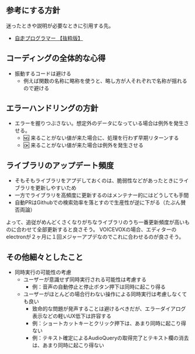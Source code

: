 ## 参考にする方針

迷ったときや説明が必要なときに引用する先。

* [自走プログラマー 【抜粋版】](https://jisou-programmer.beproud.jp/index.html)

## コーディングの全体的な心得

* 振動するコードは避ける
  * 例えば関数の名称に略称を使うと、略し方が人それぞれで名称が揺れるので避ける

## エラーハンドリングの方針

* エラーを握りつぶさない。想定外のデータになっている場合は例外を発生させる。
  * 🆖 来ることがない値が来た場合に、処理を行わず早期リターンする
  * 🆗 来ることがない値が来た場合は例外を発生させる

## ライブラリのアップデート頻度

* そもそもライブラリをアプデしておくのは、脆弱性などがあったときにライブラリを更新しやすいため
* 一方でライブラリを高頻度に更新するのはメンテナー的にはどうしても手間
* 自動PRはGithubでの検索効率を落とすので生産性が逆に下がる（たぶん賛否両論）

よって、追従がめんどくさくなりがちなライブラリのうち一番更新頻度が高いものに合わせて全部更新すると良さそう。
VOICEVOXの場合、エディターのelectronが２ヶ月に１回メジャーアプデなのでこれに合わせるのが良さそう。

## その他細々としたこと

* 同時実行の可能性の考慮
  * ユーザーが意識せず同時実行される可能性は考慮する
    * 例：音声の自動停止と停止ボタン押下は同時に起こり得る
  * ユーザーがほとんどの場合行わない操作による同時実行は考慮しなくても良い
    * 致命的な問題が発声することは避けるべきだが、エラーダイアログ表示などの軽いUX低下は許容する
    * 例：ショートカットキーとクリック押下は、あまり同時に起こり得ない
    * 例：テキスト確定によるAudioQueryの取得完了とテキスト欄の消去は、あまり同時に起こり得ない
